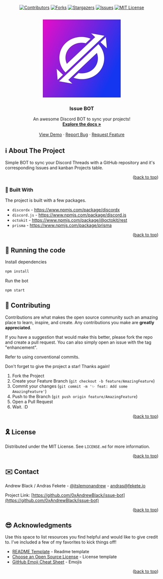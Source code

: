 <div id="top"></div>

<div align="center">

[![Contributors][contributors-shield]][contributors-url]
[![Forks][forks-shield]][forks-url]
[![Stargazers][stars-shield]][stars-url]
[![Issues][issues-shield]][issues-url]
[![MIT License][license-shield]][license-url]

</div>

<!-- PROJECT LOGO -->
<br />
<div align="center">
  <a href="https://github.com/0xAndrewBlack/issue-bot">
    <img src=".github/resources/Issue_BOT.png" alt="Logo" width="256" height="256">
  </a>

  <h3 align="center">Issue BOT</h3>

  <p align="center">
    An awesome Discord BOT to sync your projects!
    <br />
    <a href="https://github.com/0xAndrewBlack/issue-bot"><strong>Explore the docs »</strong></a>
    <br />
    <br />
    <a href="https://github.com/0xAndrewBlack/issue-bot">View Demo</a>
    ·
    <a href="https://github.com/0xAndrewBlack/issue-bot/issues">Report Bug</a>
    ·
    <a href="https://github.com/0xAndrewBlack/issue-bot/issues">Request Feature</a>
  </p>
</div>

<!-- TABLE OF CONTENTS -->
<!-- Soon coming back. -->

<!-- ABOUT THE PROJECT -->
## ℹ️ About The Project

Simple BOT to sync your Discord Threads with a GitHub repository and it's corresponding Issues and kanban Projects table.

<p align="right">(<a href="#top">back to top</a>)</p>

### 🔨 Built With

The project is built with a few packages.

- `discordx` - https://www.npmjs.com/package/discordx
- `discord.js` - https://www.npmjs.com/package/discord.js
- `octokit` - https://www.npmjs.com/package/@octokit/rest
- `prisma` - https://www.npmjs.com/package/prisma

<p align="right">(<a href="#top">back to top</a>)</p>

## 💨 Running the code

Install dependencies
```bash
npm install
```

Run the bot
```bash
npm start
```

<!-- CONTRIBUTING -->
## 🙌 Contributing

Contributions are what makes the open source community such an amazing place to learn, inspire, and create. Any contributions you make are **greatly appreciated**.

If you have a suggestion that would make this better, please fork the repo and create a pull request. You can also simply open an issue with the tag "enhancement".

Refer to using conventional commits.

Don't forget to give the project a star! Thanks again!

1. Fork the Project
2. Create your Feature Branch (`git checkout -b feature/AmazingFeature`)
3. Commit your changes (`git commit -m '✨ feat: Add some AmazingFeature'`)
4. Push to the Branch (`git push origin feature/AmazingFeature`)
5. Open a Pull Request
6. Wait. :D

<p align="right">(<a href="#top">back to top</a>)</p>

<!-- LICENSE -->
## 🎗️ License

Distributed under the MIT License. See `LICENSE.md` for more information.

<p align="right">(<a href="#top">back to top</a>)</p>

<!-- CONTACT -->
## ✉️ Contact

Andrew Black / Andras Fekete - [@itslemonandrew](https://twitter.com/itslemonandrew) - andras@fekete.io

Project Link: [https://github.com/0xAndrewBlack/issue-bot](https://github.com/0xAndrewBlack/issue-bot)

<p align="right">(<a href="#top">back to top</a>)</p>

<!-- ACKNOWLEDGMENTS -->
## 😎 Acknowledgments

Use this space to list resources you find helpful and would like to give credit to. 
I've included a few of my favorites to kick things off!

* [README Template](https://github.com/0xAndrewBlack/issue-bot) - Readme template
* [Choose an Open Source License](https://choosealicense.com) - License template
* [GitHub Emoji Cheat Sheet](https://www.webpagefx.com/tools/emoji-cheat-sheet) - Emojis

<p align="right">(<a href="#top">back to top</a>)</p>

<!-- MARKDOWN LINKS & IMAGES -->
<!-- https://www.markdownguide.org/basic-syntax/#reference-style-links -->
[contributors-shield]: https://img.shields.io/github/contributors/0xAndrewBlack/issue-bot.svg?style=for-the-badge
[contributors-url]: https://github.com/0xAndrewBlack/issue-bot/graphs/contributors
[forks-shield]: https://img.shields.io/github/forks/0xAndrewBlack/issue-bot.svg?style=for-the-badge
[forks-url]: https://github.com/0xAndrewBlack/issue-bot/network/members
[stars-shield]: https://img.shields.io/github/stars/0xAndrewBlack/issue-bot.svg?style=for-the-badge
[stars-url]: https://github.com/0xAndrewBlack/issue-bot/stargazers
[issues-shield]: https://img.shields.io/github/issues/0xAndrewBlack/issue-bot.svg?style=for-the-badge
[issues-url]: https://github.com/0xAndrewBlack/issue-bot/issues
[license-shield]: https://img.shields.io/github/license/0xAndrewBlack/issue-bot.svg?style=for-the-badge
[license-url]: https://github.com/0xAndrewBlack/issue-bot/blob/master/LICENSE.md